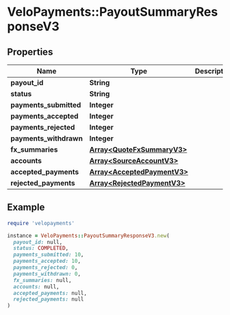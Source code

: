 # VeloPayments::PayoutSummaryResponseV3

## Properties

| Name | Type | Description | Notes |
| ---- | ---- | ----------- | ----- |
| **payout_id** | **String** |  | [optional] |
| **status** | **String** |  | [optional] |
| **payments_submitted** | **Integer** |  | [optional] |
| **payments_accepted** | **Integer** |  | [optional] |
| **payments_rejected** | **Integer** |  | [optional] |
| **payments_withdrawn** | **Integer** |  |  |
| **fx_summaries** | [**Array&lt;QuoteFxSummaryV3&gt;**](QuoteFxSummaryV3.md) |  |  |
| **accounts** | [**Array&lt;SourceAccountV3&gt;**](SourceAccountV3.md) |  |  |
| **accepted_payments** | [**Array&lt;AcceptedPaymentV3&gt;**](AcceptedPaymentV3.md) |  |  |
| **rejected_payments** | [**Array&lt;RejectedPaymentV3&gt;**](RejectedPaymentV3.md) |  |  |

## Example

```ruby
require 'velopayments'

instance = VeloPayments::PayoutSummaryResponseV3.new(
  payout_id: null,
  status: COMPLETED,
  payments_submitted: 10,
  payments_accepted: 10,
  payments_rejected: 0,
  payments_withdrawn: 0,
  fx_summaries: null,
  accounts: null,
  accepted_payments: null,
  rejected_payments: null
)
```

